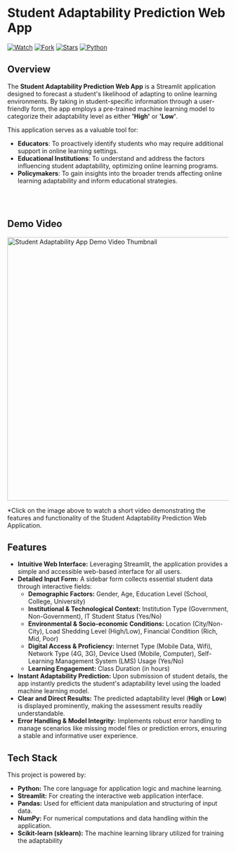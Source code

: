 # Student Adaptability Prediction Web App

[![Watch](https://img.shields.io/github/watchers/TheSoham33/Student-Adaptability-Prediction-?style=social)](https://github.com/TheSoham33/Student-Adaptability-Prediction-/watchers)
[![Fork](https://img.shields.io/github/forks/TheSoham33/Student-Adaptability-Prediction-?style=social)](https://github.com/TheSoham33/Student-Adaptability-Prediction-/network/members)
[![Stars](https://img.shields.io/github/stars/TheSoham33/Student-Adaptability-Prediction-?style=social)](https://github.com/TheSoham33/Student-Adaptability-Prediction-/stargazers)
[![Python](https://img.shields.io/badge/Python-100.0%25-blue)](https://www.python.org/)

## Overview

The **Student Adaptability Prediction Web App** is a Streamlit application designed to forecast a student's likelihood of adapting to online learning environments. By taking in student-specific information through a user-friendly form, the app employs a pre-trained machine learning model to categorize their adaptability level as either **'High'** or **'Low'**.

This application serves as a valuable tool for:

*   **Educators**: To proactively identify students who may require additional support in online learning settings.
*   **Educational Institutions**:  To understand and address the factors influencing student adaptability, optimizing online learning programs.
*   **Policymakers**: To gain insights into the broader trends affecting online learning adaptability and inform educational strategies.

</br>
</br>

## Demo Video

<a href="https://youtu.be/qQ00DFrWuAk?si=CwlXHxip391zZzf5">
  <img src="https://img.youtube.com/vi/qQ00DFrWuAk/hqdefault.jpg" width="600" alt="Student Adaptability App Demo Video Thumbnail">
</a>

*Click on the image above to watch a short video demonstrating the features and functionality of the Student Adaptability Prediction Web Application.

## Features

*   **Intuitive Web Interface:**  Leveraging Streamlit, the application provides a simple and accessible web-based interface for all users.
*   **Detailed Input Form:** A sidebar form collects essential student data through interactive fields:
    *   **Demographic Factors:** Gender, Age, Education Level (School, College, University)
    *   **Institutional & Technological Context:** Institution Type (Government, Non-Government), IT Student Status (Yes/No)
    *   **Environmental & Socio-economic Conditions:** Location (City/Non-City), Load Shedding Level (High/Low), Financial Condition (Rich, Mid, Poor)
    *   **Digital Access & Proficiency:** Internet Type (Mobile Data, Wifi), Network Type (4G, 3G), Device Used (Mobile, Computer), Self-Learning Management System (LMS) Usage (Yes/No)
    *   **Learning Engagement:** Class Duration (in hours)
*   **Instant Adaptability Prediction:**  Upon submission of student details, the app instantly predicts the student's adaptability level using the loaded machine learning model.
*   **Clear and Direct Results:**  The predicted adaptability level (**High** or **Low**) is displayed prominently, making the assessment results readily understandable.
*   **Error Handling & Model Integrity:**  Implements robust error handling to manage scenarios like missing model files or prediction errors, ensuring a stable and informative user experience.

## Tech Stack

This project is powered by:

*   **Python:** The core language for application logic and machine learning.
*   **Streamlit:**  For creating the interactive web application interface.
*   **Pandas:**  Used for efficient data manipulation and structuring of input data.
*   **NumPy:**  For numerical computations and data handling within the application.
*   **Scikit-learn (sklearn):**  The machine learning library utilized for training the adaptability

